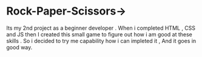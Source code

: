 # Rock-Paper-Scissors->
Its my 2nd project as a beginner developer . When i completed HTML , CSS and JS then I created this small game to figure out how i am good at these skills . So i decided to try me capability how i can impleted it , And it goes in good way.  

